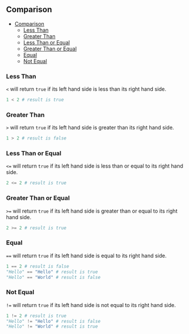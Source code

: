 ## Comparison

- [Comparison](#comparison)
  - [Less Than](#less-than)
  - [Greater Than](#greater-than)
  - [Less Than or Equal](#less-than-or-equal)
  - [Greater Than or Equal](#greater-than-or-equal)
  - [Equal](#equal)
  - [Not Equal](#not-equal)

### Less Than

`<` will return `true` if its left hand side is less than its right hand side.

```python
1 < 2 # result is true
```

### Greater Than

`>` will return `true` if its left hand side is greater than its right hand side.

```python
1 > 2 # result is false
```

### Less Than or Equal

`<=` will return `true` if its left hand side is less than or equal to its right hand side.

```python
2 <= 2 # result is true
```

### Greater Than or Equal

`>=` will return `true` if its left hand side is greater than or equal to its right hand side.

```python
2 >= 2 # result is true
```

### Equal

`==` will return `true` if its left hand side is equal to its right hand side.

```python
1 == 2 # result is false
"Hello" == "Hello" # result is true
"Hello" == "World" # result is false
```

### Not Equal

`!=` will return `true` if its left hand side is not equal to its right hand side.

```python
1 != 2 # result is true
"Hello" != "Hello" # result is false
"Hello" != "World" # result is true
```
